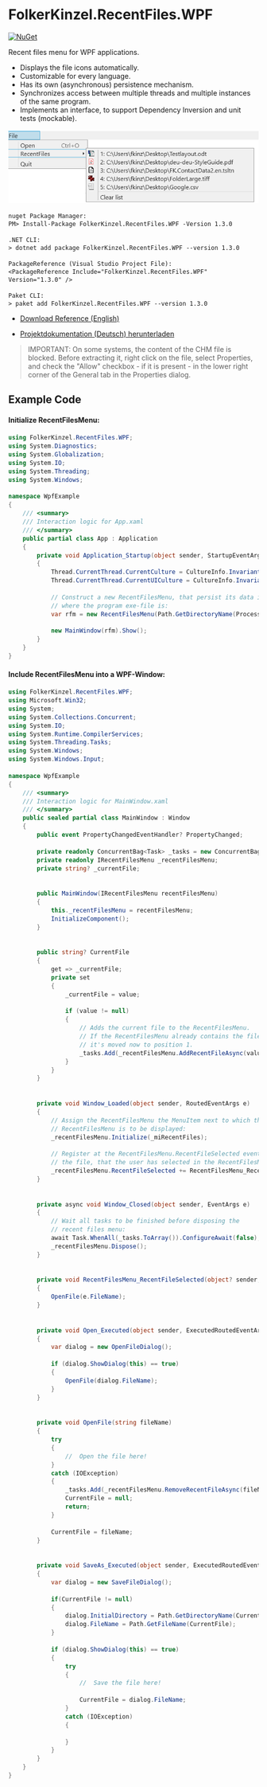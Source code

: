 # FolkerKinzel.RecentFiles.WPF
[![NuGet](https://img.shields.io/nuget/v/FolkerKinzel.RecentFiles.WPF)](https://www.nuget.org/packages/FolkerKinzel.RecentFiles.WPF/)


Recent files menu for WPF applications.
* Displays the file icons automatically.
* Customizable for every language.
* Has its own (asynchronous) persistence mechanism.
* Synchronizes access between multiple threads and multiple instances of the same program.
* Implements an interface, to support Dependency Inversion and unit tests (mockable).

![Screenshot](screenshot.png)

```
nuget Package Manager:
PM> Install-Package FolkerKinzel.RecentFiles.WPF -Version 1.3.0

.NET CLI:
> dotnet add package FolkerKinzel.RecentFiles.WPF --version 1.3.0

PackageReference (Visual Studio Project File):
<PackageReference Include="FolkerKinzel.RecentFiles.WPF" Version="1.3.0" />

Paket CLI:
> paket add FolkerKinzel.RecentFiles.WPF --version 1.3.0
```

* [Download Reference (English)](https://github.com/FolkerKinzel/RecentFiles.WPF/blob/master/FolkerKinzel.RecentFiles.WPF.Reference.en/Help/FolkerKinzel.RecentFiles.WPF.Reference.en.chm)

* [Projektdokumentation (Deutsch) herunterladen](https://github.com/FolkerKinzel/RecentFiles.WPF/blob/master/FolkerKinzel.RecentFiles.WPF.Doku.de/Help/FolkerKinzel.RecentFiles.Doku.de.chm)

> IMPORTANT: On some systems, the content of the CHM file is blocked. Before extracting it,
>  right click on the file, select Properties, and check the "Allow" checkbox - if it 
> is present - in the lower right corner of the General tab in the Properties dialog.


## Example Code
#### Initialize RecentFilesMenu: 
```c#
using FolkerKinzel.RecentFiles.WPF;
using System.Diagnostics;
using System.Globalization;
using System.IO;
using System.Threading;
using System.Windows;

namespace WpfExample
{
    /// <summary>
    /// Interaction logic for App.xaml
    /// </summary>
    public partial class App : Application
    {
        private void Application_Startup(object sender, StartupEventArgs e)
        {
            Thread.CurrentThread.CurrentCulture = CultureInfo.InvariantCulture;
            Thread.CurrentThread.CurrentUICulture = CultureInfo.InvariantCulture;

            // Construct a new RecentFilesMenu, that persist its data in the same directory,
            // where the program exe-file is:
            var rfm = new RecentFilesMenu(Path.GetDirectoryName(Process.GetCurrentProcess().MainModule.FileName)!);

            new MainWindow(rfm).Show();
        }
    }
}
```

#### Include RecentFilesMenu into a WPF-Window: 

```c#
using FolkerKinzel.RecentFiles.WPF;
using Microsoft.Win32;
using System;
using System.Collections.Concurrent;
using System.IO;
using System.Runtime.CompilerServices;
using System.Threading.Tasks;
using System.Windows;
using System.Windows.Input;

namespace WpfExample
{
    /// <summary>
    /// Interaction logic for MainWindow.xaml
    /// </summary>
    public sealed partial class MainWindow : Window
    {
        public event PropertyChangedEventHandler? PropertyChanged;

        private readonly ConcurrentBag<Task> _tasks = new ConcurrentBag<Task>();
        private readonly IRecentFilesMenu _recentFilesMenu;
        private string? _currentFile;


        public MainWindow(IRecentFilesMenu recentFilesMenu)
        {
            this._recentFilesMenu = recentFilesMenu;
            InitializeComponent();
        }


        public string? CurrentFile
        {
            get => _currentFile;
            private set
            {
                _currentFile = value;

                if (value != null)
                {
                    // Adds the current file to the RecentFilesMenu.
                    // If the RecentFilesMenu already contains the file,
                    // it's moved now to position 1.
                    _tasks.Add(_recentFilesMenu.AddRecentFileAsync(value));
                }
            }
        }


        private void Window_Loaded(object sender, RoutedEventArgs e)
        {
            // Assign the RecentFilesMenu the MenuItem next to which the 
            // RecentFilesMenu is to be displayed:
            _recentFilesMenu.Initialize(_miRecentFiles);

            // Register at the RecentFilesMenu.RecentFileSelected event, to open
            // the file, that the user has selected in the RecentFilesMenu:
            _recentFilesMenu.RecentFileSelected += RecentFilesMenu_RecentFileSelected;
        }


        private async void Window_Closed(object sender, EventArgs e)
        {
            // Wait all tasks to be finished before disposing the
            // recent files menu:
            await Task.WhenAll(_tasks.ToArray()).ConfigureAwait(false);
            _recentFilesMenu.Dispose();
        }


        private void RecentFilesMenu_RecentFileSelected(object? sender, RecentFileSelectedEventArgs e)
        {
            OpenFile(e.FileName);
        }


        private void Open_Executed(object sender, ExecutedRoutedEventArgs e)
        {
            var dialog = new OpenFileDialog();

            if (dialog.ShowDialog(this) == true)
            {
                OpenFile(dialog.FileName);
            }
        }


        private void OpenFile(string fileName)
        {
            try
            {
                //  Open the file here!
            }
            catch (IOException)
            {
                _tasks.Add(_recentFilesMenu.RemoveRecentFileAsync(fileName));
                CurrentFile = null;
                return;
            }

            CurrentFile = fileName;
        }


        private void SaveAs_Executed(object sender, ExecutedRoutedEventArgs e)
        {
            var dialog = new SaveFileDialog();
            
            if(CurrentFile != null)
            {
                dialog.InitialDirectory = Path.GetDirectoryName(CurrentFile);
                dialog.FileName = Path.GetFileName(CurrentFile);
            }

            if (dialog.ShowDialog(this) == true)
            {
                try
                {
                    //  Save the file here!

                    CurrentFile = dialog.FileName;
                }
                catch (IOException)
                {

                }
            }
        }
    }
}
```


